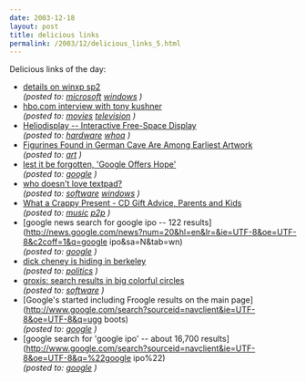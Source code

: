 ```yaml
---
date: 2003-12-18
layout: post
title: delicious links
permalink: /2003/12/delicious_links_5.html
---
```


Delicious links of the day:  

*   [details on winxp sp2](http://www.microsoft.com/presspass/newsroom/winxp/WindowsXPSPFS.asp)  
    _(posted to: [microsoft](http://del.icio.us/msippey/microsoft) [windows](http://del.icio.us/msippey/windows) )_
*   [hbo.com interview with tony kushner](http://www.hbo.com/films/angelsinamerica/cast/kushner_interview.html)  
    _(posted to: [movies](http://del.icio.us/msippey/movies) [television](http://del.icio.us/msippey/television) )_
*   [Heliodisplay -- Interactive Free-Space Display](http://www.io2technology.com/)  
    _(posted to: [hardware](http://del.icio.us/msippey/hardware) [whoa](http://del.icio.us/msippey/whoa) )_
*   [Figurines Found in German Cave Are Among Earliest Artwork](http://nytimes.com/2003/12/18/science/18IVOR.html)  
    _(posted to: [art](http://del.icio.us/msippey/art) )_
*   [lest it be forgotten, 'Google Offers Hope'](http://www.siliconvalley.com/mld/siliconvalley/7519981.htm)  
    _(posted to: [google](http://del.icio.us/msippey/google) )_
*   [who doesn't love textpad?](http://www.textpad.com/)  
    _(posted to: [software](http://del.icio.us/msippey/software) [windows](http://del.icio.us/msippey/windows) )_
*   [What a Crappy Present - CD Gift Advice, Parents and Kids](http://www.whatacrappypresent.com/)  
    _(posted to: [music](http://del.icio.us/msippey/music) [p2p](http://del.icio.us/msippey/p2p) )_
*   [google news search for google ipo -- 122 results](http://news.google.com/news?num=20&hl=en&lr=&ie=UTF-8&oe=UTF-8&c2coff=1&q=google ipo&sa=N&tab=wn)  
    _(posted to: [google](http://del.icio.us/msippey/google) )_
*   [dick cheney is hiding in berkeley](http://sippey.typepad.com/photos/mophotos/picture180_17dec03.html)  
    _(posted to: [politics](http://del.icio.us/msippey/politics) )_
*   [groxis: search results in big colorful circles](http://www.groxis.com/service/grok/)  
    _(posted to: [software](http://del.icio.us/msippey/software) )_
*   [Google's started including Froogle results on the main page](http://www.google.com/search?sourceid=navclient&ie=UTF-8&oe=UTF-8&q=ugg boots)  
    _(posted to: [google](http://del.icio.us/msippey/google) )_
*   [google search for 'google ipo' -- about 16,700 results](http://www.google.com/search?sourceid=navclient&ie=UTF-8&oe=UTF-8&q=%22google ipo%22)  
    _(posted to: [google](http://del.icio.us/msippey/google) )_